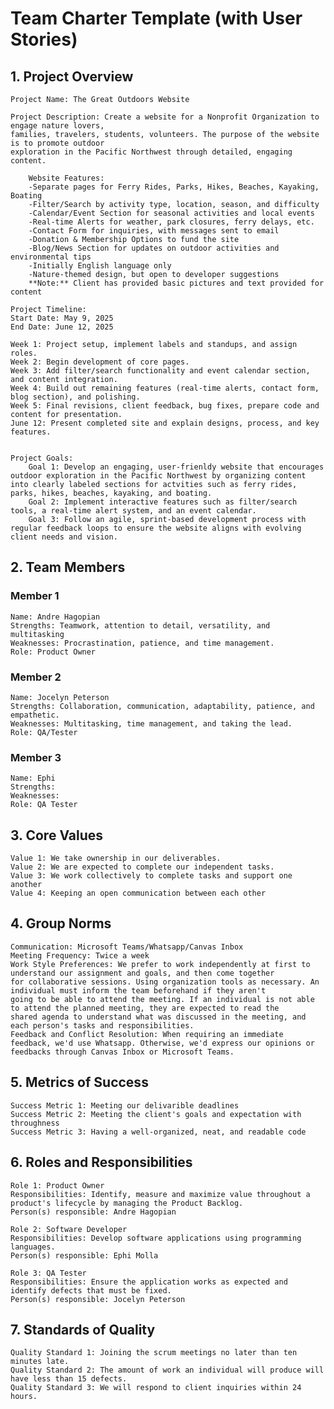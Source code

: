 # Team Charter Template (with User Stories)
## 1. Project Overview

    Project Name: The Great Outdoors Website
    
    Project Description: Create a website for a Nonprofit Organization to engage nature lovers, 
    families, travelers, students, volunteers. The purpose of the website is to promote outdoor 
    exploration in the Pacific Northwest through detailed, engaging content. 
    
        Website Features:
        -Separate pages for Ferry Rides, Parks, Hikes, Beaches, Kayaking, Boating
        -Filter/Search by activity type, location, season, and difficulty
        -Calendar/Event Section for seasonal activities and local events
        -Real-time Alerts for weather, park closures, ferry delays, etc.
        -Contact Form for inquiries, with messages sent to email
        -Donation & Membership Options to fund the site
        -Blog/News Section for updates on outdoor activities and environmental tips
        -Initially English language only
        -Nature-themed design, but open to developer suggestions
        **Note:** Client has provided basic pictures and text provided for content
    
    Project Timeline:
    Start Date: May 9, 2025
    End Date: June 12, 2025

    Week 1: Project setup, implement labels and standups, and assign roles.
    Week 2: Begin development of core pages.
    Week 3: Add filter/search functionality and event calendar section, and content integration.
    Week 4: Build out remaining features (real-time alerts, contact form, blog section), and polishing. 
    Week 5: Final revisions, client feedback, bug fixes, prepare code and content for presentation. 
    June 12: Present completed site and explain designs, process, and key features. 
    
    
    Project Goals:
        Goal 1: Develop an engaging, user-frienldy website that encourages outdoor exploration in the Pacific Northwest by organizing content into clearly labeled sections for actvities such as ferry rides, parks, hikes, beaches, kayaking, and boating.
        Goal 2: Implement interactive features such as filter/search tools, a real-time alert system, and an event calendar.
        Goal 3: Follow an agile, sprint-based development process with regular feedback loops to ensure the website aligns with evolving client needs and vision. 

## 2. Team Members

### Member 1

    Name: Andre Hagopian
    Strengths: Teamwork, attention to detail, versatility, and multitasking
    Weaknesses: Procrastination, patience, and time management.
    Role: Product Owner 

### Member 2

    Name: Jocelyn Peterson
    Strengths: Collaboration, communication, adaptability, patience, and empathetic.
    Weaknesses: Multitasking, time management, and taking the lead.  
    Role: QA/Tester

### Member 3

    Name: Ephi
    Strengths:
    Weaknesses:
    Role: QA Tester 

## 3. Core Values

    Value 1: We take ownership in our deliverables.
    Value 2: We are expected to complete our independent tasks.
    Value 3: We work collectively to complete tasks and support one another
    Value 4: Keeping an open communication between each other

## 4. Group Norms

    Communication: Microsoft Teams/Whatsapp/Canvas Inbox
    Meeting Frequency: Twice a week
    Work Style Preferences: We prefer to work independently at first to understand our assignment and goals, and then come together 
    for collaborative sessions. Using organization tools as necessary. An individual must inform the team beforehand if they aren't 
    going to be able to attend the meeting. If an individual is not able to attend the planned meeting, they are expected to read the 
    shared agenda to understand what was discussed in the meeting, and each person's tasks and responsibilities.
    Feedback and Conflict Resolution: When requiring an immediate feedback, we'd use Whatsapp. Otherwise, we'd express our opinions or 
    feedbacks through Canvas Inbox or Microsoft Teams. 

## 5. Metrics of Success

    Success Metric 1: Meeting our delivarible deadlines
    Success Metric 2: Meeting the client's goals and expectation with throughness 
    Success Metric 3: Having a well-organized, neat, and readable code

## 6. Roles and Responsibilities

    Role 1: Product Owner
    Responsibilities: Identify, measure and maximize value throughout a product's lifecycle by managing the Product Backlog.
    Person(s) responsible: Andre Hagopian

    Role 2: Software Developer
    Responsibilities: Develop software applications using programming languages. 
    Person(s) responsible: Ephi Molla

    Role 3: QA Tester
    Responsibilities: Ensure the application works as expected and identify defects that must be fixed. 
    Person(s) responsible: Jocelyn Peterson

## 7. Standards of Quality

    Quality Standard 1: Joining the scrum meetings no later than ten minutes late.
    Quality Standard 2: The amount of work an individual will produce will have less than 15 defects. 
    Quality Standard 3: We will respond to client inquiries within 24 hours.
